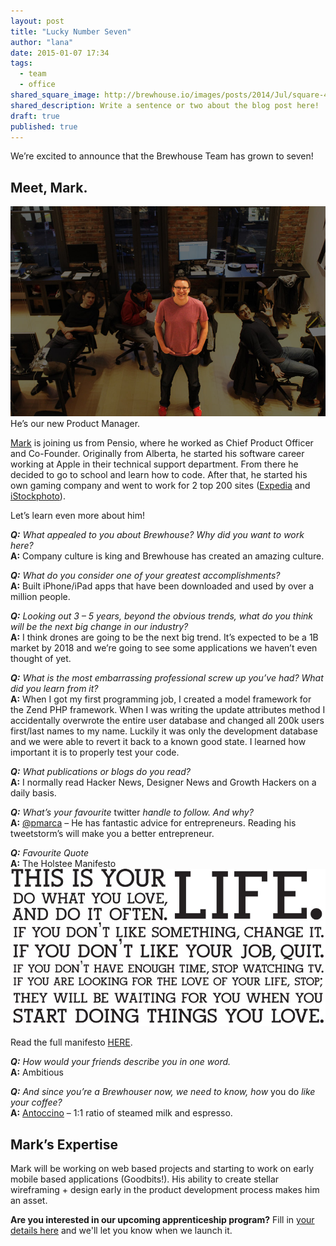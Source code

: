 ```yaml
---
layout: post
title: "Lucky Number Seven"
author: "lana"
date: 2015-01-07 17:34
tags:
  - team
  - office
shared_square_image: http://brewhouse.io/images/posts/2014/Jul/square-400px-img-here.png
shared_description: Write a sentence or two about the blog post here!
draft: true
published: true
---
```


We’re excited to announce that the Brewhouse Team has grown to seven!

## Meet, Mark.
![Dapper picture of Mark](/images/posts/2015/jan/mark.jpg)
He’s our new Product Manager.

[Mark](https://twitter.com/markhazlett?lang=en) is joining us from Pensio, where he worked as Chief Product Officer and Co-Founder. Originally from Alberta, he started his software career working at Apple in their technical support department. From there he decided to go to school and learn how to code. After that, he started his own gaming company and went to work for 2 top 200 sites ([Expedia](http://www.expedia.ca/) and [iStockphoto](http://www.istockphoto.com/)).

Let’s learn even more about him!

<p><em><strong>Q:</strong> What appealed to you about Brewhouse? Why did you want to work here?</em>
<br><strong>A:</strong> Company culture is king and Brewhouse has created an amazing culture.</p>

<p><em><strong>Q:</strong> What do you consider one of your greatest accomplishments?</em>
<br><strong>A:</strong> Built iPhone/iPad apps that have been downloaded and used by over a million people.</p>

<p><em><strong>Q:</strong> Looking out 3 &#8211; 5 years, beyond the obvious trends, what do you think will be the next big change in our industry? </em>
<br><strong>A:</strong> I think drones are going to be the next big trend. It’s expected to be a 1B market by 2018 and we’re going to see some applications we haven’t even thought of yet.</p>


<p><em><strong>Q:</strong> What is the most embarrassing professional screw up you’ve had? What did you learn from it?</em>
<br><strong>A:</strong> When I got my first programming job, I created a model framework for the Zend PHP framework. When I was writing the update attributes method I accidentally overwrote the entire user database and changed all 200k users first/last names to my name. Luckily it was only the development database and we were able to revert it back to a known good state. I learned how important it is to properly test your code.</p>

<p><em><strong>Q:</strong> What publications or blogs do you read?</em>
<br><strong>A:</strong> I normally read Hacker News, Designer News and Growth Hackers on a daily basis.</p>

<p><em><strong>Q:</strong> What&#8217;s your favourite </em>twitter<em> handle to follow. And why?</em>
<br><strong>A:</strong> <a href="https://twitter.com/pmarca" target="_blank">@pmarca</a> &#8211; He has fantastic advice for entrepreneurs. Reading his tweetstorm’s will make you a better entrepreneur.</p>

<p><em><strong>Q:</strong> Favourite Quote</em>
<br><strong>A:</strong> The Holstee Manifesto

<br>
<img src="/images/posts/2015/jan/Holstee-Manifesto.jpg">
<br>

Read the full manifesto <a href="https://www.holstee.com/pages/manifesto" target="_blank">HERE</a>.
</p>

<p><em><strong>Q:</strong> How would your friends describe you in one word.</em>
<br><strong>A:</strong> Ambitious</p>

<p><em><strong>Q:</strong> And since you&#8217;re a Brewhouser</em> <em>now, we need to know, how </em>you do<em> like your coffee?</em>
<br><strong>A:</strong> <a href="http://cupandbrew.com/blogs/cupandbrew-blog/9982689-pare-down-your-caffeine-and-increase-your-dairy-with-an-antoccino" target="_blank">Antoccino</a> &#8211; 1:1 ratio of steamed milk and espresso.</p>

## Mark’s Expertise

Mark will be working on web based projects and starting to work on early mobile based applications (Goodbits!). His ability to create stellar wireframing + design early in the product development process makes him an asset.

**Are you interested in our upcoming apprenticeship program?** Fill in [your details here](https://docs.google.com/forms/d/1qOBRQUHQKhpvDFpBHmN_yIcmNl7P-2RcaNk6Wiwz47Y/viewform) and we'll let you know when we launch it.